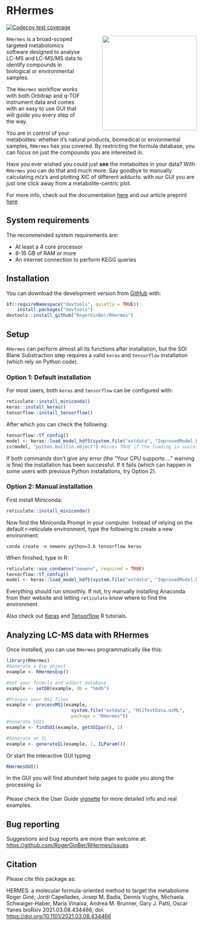 
<!-- README.md is generated from README.Rmd. Please edit that file -->

# RHermes

<!-- badges: start -->

[![Codecov test
coverage](https://codecov.io/gh/RogerGinBer/RHermes/branch/master/graph/badge.svg?token=HL73R4GHFJ)](https://codecov.io/gh/RogerGinBer/RHermes?branch=master)

<!-- badges: end -->

<img align = "right" style = "padding-left: 10%" 
width = "250px" height = "250px" src = "C:/Users/Roger G/AppData/Local/Temp/RtmpWEMtVz/temp_libpath1c442bd722be/RHermes/extdata/stickerNoBioc.svg">

`RHermes` is a broad-scoped targeted metabolomics software designed to
analyse LC-MS and LC-MS/MS data to identify compounds in biological or
environmental samples.

The `RHermes` workflow works with both Orbitrap and q-TOF instrument
data and comes with an easy to use GUI that will guide you every step of
the way.

You are in control of your metabolites: whether it’s natural products,
biomedical or enviormental samples, `RHermes` has you covered. By
restricting the formula database, you can focus on just the compounds
you are interested in.

Have you ever wished you could just **see** the metabolites in your
data? With `RHermes` you can do that and much more. Say goodbye to
manually calculating m/z’s and plotting XIC of different adducts: with
our GUI you are just one click away from a metabolite-centric plot.

For more info, check out the documentation
[here](https://rogerginber.github.io/RHermes/) and our article preprint
[here](https://www.biorxiv.org/content/10.1101/2021.03.08.434466v1.full.pdf)

## System requirements

The recommended system requirements are:

-   At least a 4 core processor
-   8-16 GB of RAM or more
-   An internet connection to perform KEGG queries

## Installation

You can download the development version from
[GitHub](https://github.com/RogerGinBer/RHermes) with:

``` r
if(!requireNamespace("devtools", quietly = TRUE))
    install.packages("devtools")
devtools::install_github("RogerGinBer/RHermes")
```

## Setup

`RHermes` can perform almost all its functions after installation, but
the SOI Blank Substraction step requires a valid `keras` and
`tensorflow` installation (which rely on Python code).

### Option 1: Default installation

For most users, both `keras` and `tensorflow` can be configured with:

``` r
reticulate::install_miniconda()
keras::install_keras()
tensorflow::install_tensorflow()
```

After which you can check the following:

``` r
tensorflow::tf_config()
model <- keras::load_model_hdf5(system.file("extdata", "ImprovedModel.h5", package = "RHermes"))
is(model, "python.builtin.object") #Gives TRUE if the loading is successful.
```

If both commands don’t give any error (the “Your CPU supports …” warning
is fine) the installation has been successful. If it fails (which can
happen in some users with previous Python installations, try Option 2).

### Option 2: Manual installation

First install Miniconda:

``` r
reticulate::install_miniconda()
```

Now find the Miniconda Prompt in your computer. Instead of relying on
the default r-reticulate environment, type the following to create a new
environment:

`conda create -n newenv python=3.6 tensorflow keras`

When finished, type in R:

``` r
reticulate::use_condaenv("newenv", required = TRUE)
tensorflow::tf_config()
model <- keras::load_model_hdf5(system.file("extdata", "ImprovedModel.h5", package = "RHermes"))
```

Everything should run smoothly. If not, try manually installing Anaconda
from their website and letting `reticulate` know where to find the
environment.

Also check out
[Keras](https://tensorflow.rstudio.com/tutorials/beginners/basic-ml/)
and [Tensorflow](https://tensorflow.rstudio.com/tutorials/) R tutorials.

## Analyzing LC-MS data with RHermes

Once installed, you can use `RHermes` programmatically like this:

``` r
library(RHermes)
#Generate a Exp object
example <- RHermesExp()

#Set your formula and adduct database
example <- setDB(example, db = "hmdb")

#Process your MS1 files
example <- processMS1(example,
                        system.file("extdata", "MS1TestData.mzML",
                        package = "RHermes"))
#Generate SOIs
example <- findSOI(example, getSOIpar(), 1)

#Generate an IL 
example <- generateIL(example, 1, ILParam())
```

Or start the interactive GUI typing:

``` r
RHermesGUI()
```

In the GUI you will find abundant help pages to guide you along the
processing :+1:

Please check the User Guide
[vignette](https://rogerginber.github.io/RHermes/articles/RHermes_UserGuide.html)
for more detailed info and real examples.

## Bug reporting

Suggestions and bug reports are more than welcome at:
<https://github.com/RogerGinBer/RHermes/issues>

## Citation

Please cite this package as:

HERMES: a molecular formula-oriented method to target the metabolome
Roger Giné, Jordi Capellades, Josep M. Badia, Dennis Vughs, Michaela
Schwaiger-Haber, Maria Vinaixa, Andrea M. Brunner, Gary J. Patti, Oscar
Yanes bioRxiv 2021.03.08.434466; doi:
<https://doi.org/10.1101/2021.03.08.434466>
